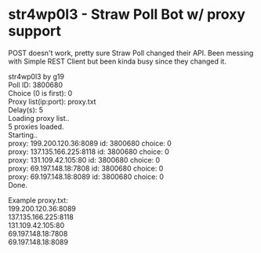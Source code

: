 # str4wp0l3 - Straw Poll Bot w/ proxy support

POST doesn't work, pretty sure Straw Poll changed their API. Been messing with Simple REST Client but been kinda busy since they changed it.


str4wp0l3 by g19<br>
Poll ID: 3800680<br>
Choice (0 is first): 0<br>
Proxy list(ip:port): proxy.txt<br>
Delay(s): 5<br>
Loading proxy list..<br>
5 proxies loaded.<br>
Starting..<br>
proxy: 199.200.120.36:8089 id: 3800680 choice: 0<br>
proxy: 137.135.166.225:8118 id: 3800680 choice: 0<br>
proxy: 131.109.42.105:80 id: 3800680 choice: 0<br>
proxy: 69.197.148.18:7808 id: 3800680 choice: 0<br>
proxy: 69.197.148.18:8089 id: 3800680 choice: 0<br>
Done.


Example proxy.txt:<br>
199.200.120.36:8089<br>
137.135.166.225:8118<br>
131.109.42.105:80<br>
69.197.148.18:7808<br>
69.197.148.18:8089
